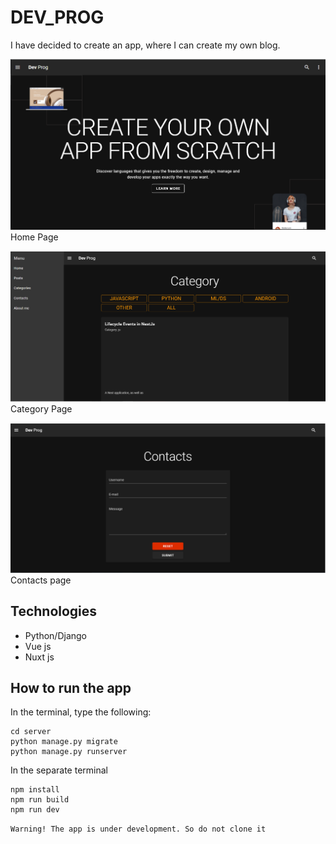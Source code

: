 # DEV_PROG
I have decided to create an app, where I can create my own blog.

![img](./screenshot/screen1.png)
Home Page

![img](./screenshot/img.png)
Category Page

![img](./screenshot/screen2.png)
Contacts page

## Technologies
* Python/Django
* Vue js
* Nuxt js

## How to run the app
In the terminal, type the following:
```
cd server
python manage.py migrate
python manage.py runserver
```
In the separate terminal
```
npm install
npm run build
npm run dev
```

`Warning! The app is under development. So do not clone it`
